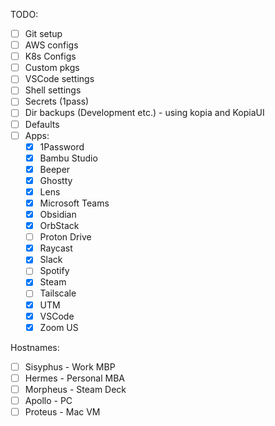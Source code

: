 TODO:
- [ ] Git setup
- [ ] AWS configs
- [ ] K8s Configs
- [ ] Custom pkgs
- [ ] VSCode settings
- [ ] Shell settings
- [ ] Secrets (1pass)
- [ ] Dir backups (Development etc.) - using kopia and KopiaUI
- [ ] Defaults
- [ ] Apps:
  - [x] 1Password
  - [x] Bambu Studio
  - [x] Beeper
  - [x] Ghostty
  - [x] Lens
  - [x] Microsoft Teams
  - [x] Obsidian
  - [x] OrbStack
  - [ ] Proton Drive
  - [x] Raycast
  - [x] Slack
  - [ ] Spotify
  - [x] Steam
  - [ ] Tailscale
  - [x] UTM
  - [x] VSCode
  - [x] Zoom US

Hostnames:
- [ ] Sisyphus - Work MBP
- [ ] Hermes - Personal MBA
- [ ] Morpheus - Steam Deck
- [ ] Apollo - PC
- [ ] Proteus - Mac VM
